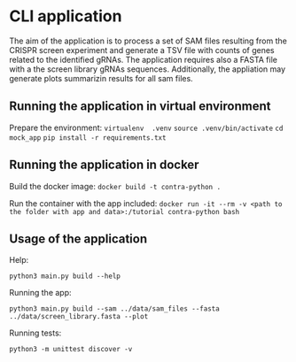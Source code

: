 # CLI application

The aim of the application is to process a set of SAM files resulting from the CRISPR screen experiment and generate a TSV file with counts of genes related to the identified gRNAs. The application requires also a FASTA file with a the screen library gRNAs sequences. Additionally, the appliation may generate plots summarizin results for all sam files.

## Running the application in virtual environment

Prepare the environment:
```virtualenv  .venv```
```source .venv/bin/activate```
```cd mock_app```
```pip install -r requirements.txt```

## Running the application in docker

Build the docker image:
```docker build -t contra-python .```

Run the container with the app included:
```docker run -it --rm -v <path to the folder with app and data>:/tutorial contra-python bash ```



## Usage of the application

Help: 

```python3 main.py build --help```

Running the app:

```python3 main.py build --sam ../data/sam_files --fasta ../data/screen_library.fasta --plot```

Running tests:

```python3 -m unittest discover -v ```

